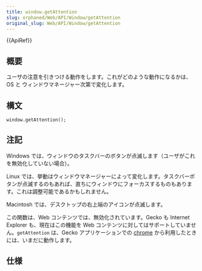 ```yaml
---
title: window.getAttention
slug: orphaned/Web/API/Window/getAttention
original_slug: Web/API/Window/getAttention
---
```


{{ApiRef}}

## 概要

ユーザの注意を引きつける動作をします。これがどのような動作になるかは、OS と ウィンドウマネージャー次第で変化します。

## 構文

```
window.getAttention();
```

## 注記

Windows では、ウィンドウのタスクバーのボタンが点滅します（ユーザがこれを無効化していない場合）。

Linux では、挙動はウィンドウマネージャーによって変化します。タスクバーボタンが点滅するのもあれば、直ちにウィンドウにフォーカスするものもあります。これは調整可能であるかもしれません。

Macintosh では、デスクトップの右上端のアイコンが点滅します。

この関数は、Web コンテンツでは、無効化されています。Gecko も Internet Explorer も、現在はこの機能を Web コンテンツに対してはサポートしていません。`getAttention` は、Gecko アプリケーションでの [chrome](/ja/docs/Chrome) から利用したときには、いまだに動作します。

## 仕様
